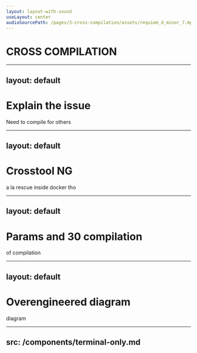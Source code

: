 ```yaml
---
layout: layout-with-sound
useLayout: center
audioSourcePath: /pages/3-cross-compilation/assets/requiem_d_minor_7.mp3
---
```

<div class="flex w-full h-full flex-col items-center justify-center">
    <h1>CROSS COMPILATION</h1>
</div>

---
layout: default
---
# Explain the issue
Need to compile for others

---
layout: default
---
# Crosstool NG
a la rescue
inside docker tho

---
layout: default
---
# Params and 30 compilation
of compilation

---
layout: default
---
# Overengineered diagram
diagram

---
src: /components/terminal-only.md
---



